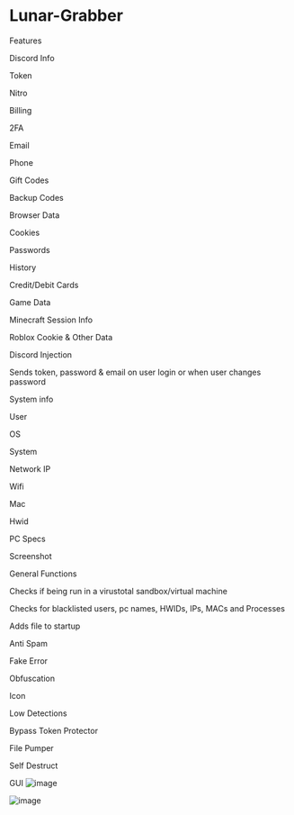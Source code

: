 # Lunar-Grabber

Features

Discord Info

Token

Nitro

Billing

2FA

Email

Phone

Gift Codes

Backup Codes

Browser Data


Cookies

Passwords

History

Credit/Debit Cards

Game Data


Minecraft Session Info

Roblox Cookie & Other Data

Discord Injection


Sends token, password & email on user login or when user changes password

System info

User

OS

System

Network IP

Wifi

Mac

Hwid

PC Specs

Screenshot

General Functions


Checks if being run in a virustotal sandbox/virtual machine

Checks for blacklisted users, pc names, HWIDs, IPs, MACs and Processes

Adds file to startup

Anti Spam

Fake Error

Obfuscation

Icon

Low Detections

Bypass Token Protector

File Pumper

Self Destruct


GUI
     ![image](https://github.com/Bazsika4534/Lunar-Grabber/assets/136202726/c3f8f202-5c75-458f-82bd-d4b6b35d903b)


![image](https://github.com/Bazsika4534/Lunar-Grabber/assets/136202726/c7b0ba11-9615-4932-85dd-451381f1f65f)

